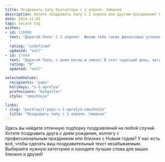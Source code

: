 ```yaml
---
title: Поздравить папу бухгалтера с 1 апреля. Смешное
description: Хотите поздравить папу с 1 апреля или другим праздником? Наш ИИ создаст незабываемое поздравление, а вы обязательно выделитесь среди других.  
date: 2024-11-01
tags: second tag
wishes:
- id: 110068
  text: "Дорогой Папа! С 1 апреля!  Желаю тебе таких финансовых успехов, что даже ты, опытный бухгалтер, не сможешь их все посчитать! Пусть твоя работа будет лёгкой, как весенний ветерок, а зарплата –  тяжёлой, как мешок золота!  Пусть все твои дебетовые счета пополняются, а кредитовые –  пустуют (кроме, конечно, счета для отдыха на тёплом море!).  И помни:  главное –  не попасться на первоапрельскую шутку налоговой!
  "
  rating: "undefined"
  updated: "null"
- id: 17444
  text: "Дорогой Папа, с днем весны и смеха! В этот чудесный день, когда все миры смеются, хочу поздравить тебя, бухгалтера-отца, с праздником, который так же точен, как твои отчеты, и так же полон неожиданностей, как наши семейные бюджеты! Пусть каждый твой день будет таким же ярким и радостным, как цветные карандаши в нашей семейной бухгалтерии. Пусть твои расчеты всегда сходятся, а жизнь будет щедра на сюрпризы, которые ты точно сможешь занести в \"прибыльный\" раздел! С 1 апреля, Папа, и до следующего!"
  rating: "0"
  updated: "null"

selectedValues:
  recipients: "papu"
  holidays: "s-1-aprelya"
  professions: "buhgalter"
  style: "smeshnoje"

links:
- slug: "pozdravit-papu-s-1-aprelya-smeshnoje"
  title: "Поздравить папу с 1 апреля. Смешное"
---
```


Здесь вы найдете отличную подборку поздравлений на любой случай. 
Хотите поздравить друга с днём рождения, коллегу с профессиональным праздником или близких с Новым годом? У нас есть всё, чтобы сделать ваш поздравительный текст незабываемым. Выбирайте нужную категорию и находите лучшие слова для ваших близких и друзей!
